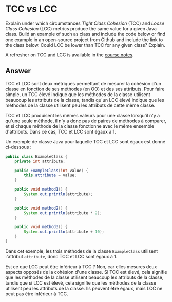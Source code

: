 # TCC *vs* LCC

Explain under which circumstances *Tight Class Cohesion* (TCC) and *Loose Class Cohesion* (LCC) metrics produce the same value for a given Java class. Build an example of such as class and include the code below or find one example in an open-source project from Github and include the link to the class below. Could LCC be lower than TCC for any given class? Explain.

A refresher on TCC and LCC is available in the [course notes](https://oscarlvp.github.io/vandv-classes/#cohesion-graph).

## Answer

TCC et LCC sont deux métriques permettant de mesurer la cohésion d'un classe en fonction de ses méthodes (en OO) et des ses attributs.
Pour faire simple, un TCC élevé indique que les méthodes de la classe utilisent beaucoup les attributs de la classe, tandis qu'un LCC élevé indique que les méthodes de la classe utilisent peu les attributs de cette même classe.

TCC et LCC produisent les mêmes valeurs pour une classe lorsqu'il n'y a qu'une seule méthode, il n'y a donc pas de paires de méthodes à comparer, et si chaque méthode de la classe fonctionne avec le même ensemble d'attributs. Dans ce cas, TCC et LCC sont égaux à 1.

Un exemple de classe Java pour laquelle TCC et LCC sont égaux est donné ci-dessous :

``` java
public class ExampleClass {
    private int attribute;

    public ExampleClass(int value) {
        this.attribute = value;
    }

    public void method1() {
        System.out.println(attribute);
    }

    public void method2() {
        System.out.println(attribute * 2);
    }

    public void method3() {
        System.out.println(attribute + 10);
    }
}
```

Dans cet exemple, les trois méthodes de la classe `ExampleClass` utilisent l'attribut `attribute`, donc TCC et LCC sont égaux à 1.

Est ce que LCC peut être inférieur à TCC ?
Non, car elles mesures deux aspects opposés de la cohésion d'une classe. Si TCC est élevé, cela signifie que les méthodes de la classe utilisent beaucoup les attributs de la classe, tandis que si LCC est élevé, cela signifie que les méthodes de la classe utilisent peu les attributs de la classe. Ils peuvent être égaux, mais LCC ne peut pas être inférieur à TCC.